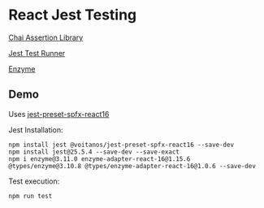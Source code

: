 # React Jest Testing

[Chai Assertion Library](https://www.chaijs.com/)

[Jest Test Runner](https://jestjs.io/)

[Enzyme](https://enzymejs.github.io/enzyme/)

## Demo

Uses [jest-preset-spfx-react16](https://www.npmjs.com/package/@voitanos/jest-preset-spfx-react16)

Jest Installation:

```
npm install jest @voitanos/jest-preset-spfx-react16 --save-dev
npm install jest@25.5.4 --save-dev --save-exact
npm i enzyme@3.11.0 enzyme-adapter-react-16@1.15.6 @types/enzyme@3.10.8 @types/enzyme-adapter-react-16@1.0.6 --save-dev
```

Test execution:

```
npm run test
```

